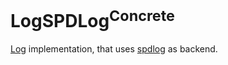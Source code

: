 # LogSPDLog<sup>Concrete</sup>

[Log](../Log/README.md) implementation, that uses [spdlog](https://github.com/gabime/spdlog) as backend.
